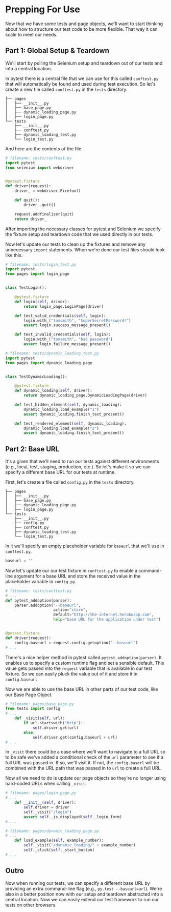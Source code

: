 # Prepping For Use

Now that we have some tests and page objects, we'll want to start thinking about how to structure our test code to be more flexible. That way it can scale to meet our needs.

## Part 1: Global Setup & Teardown

We'll start by pulling the Selenium setup and teardown out of our tests and into a central location.

In pytest there is a central file that we can use for this called `conftest.py` that will automatically be found and used during test execution. So let's create a new file called `conftest.py` in the `tests` directory.

```text
├── pages
│   ├── __init__.py
│   ├── base_page.py
│   ├── dynamic_loading_page.py
│   ├── login_page.py
└── tests
    ├── __init__.py
    ├── conftest.py
    ├── dynamic_loading_test.py
    └── login_test.py
```

And here are the contents of the file.

```python
# filename: tests/conftest.py
import pytest
from selenium import webdriver


@pytest.fixture
def driver(request):
    driver_ = webdriver.Firefox()

    def quit():
        driver_.quit()

    request.addfinalizer(quit)
    return driver_
```

After importing the necessary classes for pytest and Selenium we specify the fixture setup and teardown code that we used directly in our tests.

Now let's update our tests to clean up the fixtures and remove any unnecessary `import` statements. When we're done our test files should look like this.

```python
# filename: tests/login_test.py
import pytest
from pages import login_page


class TestLogin():

    @pytest.fixture
    def login(self, driver):
        return login_page.LoginPage(driver)

    def test_valid_credentials(self, login):
        login.with_("tomsmith", "SuperSecretPassword!")
        assert login.success_message_present()

    def test_invalid_credentials(self, login):
        login.with_("tomsmith", "bad password")
        assert login.failure_message_present()
```

```python
# filename: tests/dynamic_loading_test.py
import pytest
from pages import dynamic_loading_page


class TestDynamicLoading():

    @pytest.fixture
    def dynamic_loading(self, driver):
        return dynamic_loading_page.DynamicLoadingPage(driver)

    def test_hidden_element(self, dynamic_loading):
        dynamic_loading.load_example("1")
        assert dynamic_loading.finish_text_present()

    def test_rendered_element(self, dynamic_loading):
        dynamic_loading.load_example("2")
        assert dynamic_loading.finish_text_present()
```

## Part 2: Base URL

It's a given that we'll need to run our tests against different environments (e.g., local, test, staging, production, etc.). So let's make it so we can specify a different base URL for our tests at runtime.

First, let's create a file called `config.py` in the `tests` directory.

```text
├── pages
│   ├── __init__.py
│   ├── base_page.py
│   ├── dynamic_loading_page.py
│   ├── login_page.py
└── tests
    ├── __init__.py
    ├── config.py
    ├── conftest.py
    ├── dynamic_loading_test.py
    └── login_test.py
```

In it we'll specify an empty placeholder variable for `baseurl` that we'll use in `conftest.py`.

```python
baseurl = ""
```

Now let's update our our test fixture in `conftest.py` to enable a command-line argument for a base URL and store the received value in the placeholder variable in `config.py`.

```python
# filename: tests/conftest.py
# ...
def pytest_addoption(parser):
    parser.addoption("--baseurl",
                     action="store",
                     default="http://the-internet.herokuapp.com",
                     help="base URL for the application under test")


@pytest.fixture
def driver(request):
    config.baseurl = request.config.getoption("--baseurl")
# ...
```

There's a nice helper method in pytest called `pytest_addoption(parser)`. It enables us to specify a custom runtime flag and set a sensible default. This value gets passed into the `request` variable that is available in our test fixture. So we can easily pluck the value out of it and store it in `config.baseurl`.

Now we are able to use the base URL in other parts of our test code, like our Base Page Object.

```python
# filename: pages/base_page.py
from tests import config
# ...
    def _visit(self, url):
        if url.startswith("http"):
            self.driver.get(url)
        else:
            self.driver.get(config.baseurl + url)
# ...
```

In `_visit` there could be a case where we'll want to navigate to a full URL so to be safe we've added a conditional check of the `url` parameter to see if a full URL was passed in. If so, we'll visit it. If not, the `config.baserl` will be combined with the URL path that was passed in to `url` to create a full URL.

Now all we need to do is update our page objects so they're no longer using hard-coded URLs when calling `_visit`.

```python
# filename: pages/login_page.py
# ...
    def __init__(self, driver):
        self.driver = driver
        self._visit("/login")
        assert self._is_displayed(self._login_form)
# ...
```

```python
# filename: pages/dynamic_loading_page.py
# ...
    def load_example(self, example_number):
        self._visit("/dynamic_loading/" + example_number)
        self._click(self._start_button)
# ...
```

## Outro

Now when running our tests, we can specify a different base URL by providing an extra command-line flag (e.g., `py.test --baseurl=url`). We're also in a better position now with our setup and teardown abstracted into a central location. Now we can easily extend our test framework to run our tests on other browsers.
